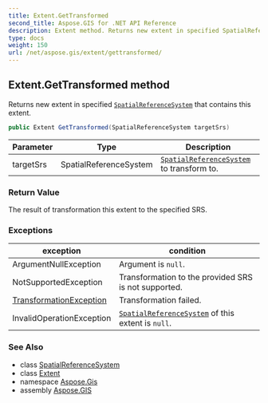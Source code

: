 ```yaml
---
title: Extent.GetTransformed
second_title: Aspose.GIS for .NET API Reference
description: Extent method. Returns new extent in specified SpatialReferenceSystem that contains this extent.
type: docs
weight: 150
url: /net/aspose.gis/extent/gettransformed/
---
```

## Extent.GetTransformed method

Returns new extent in specified [`SpatialReferenceSystem`](../../../aspose.gis.spatialreferencing/spatialreferencesystem/) that contains this extent.

```csharp
public Extent GetTransformed(SpatialReferenceSystem targetSrs)
```

| Parameter | Type | Description |
| --- | --- | --- |
| targetSrs | SpatialReferenceSystem | [`SpatialReferenceSystem`](../../../aspose.gis.spatialreferencing/spatialreferencesystem/) to transform to. |

### Return Value

The result of transformation this extent to the specified SRS.

### Exceptions

| exception | condition |
| --- | --- |
| ArgumentNullException | Argument is `null`. |
| NotSupportedException | Transformation to the provided SRS is not supported. |
| [TransformationException](../../../aspose.gis.spatialreferencing/transformationexception/) | Transformation failed. |
| InvalidOperationException | [`SpatialReferenceSystem`](../spatialreferencesystem/) of this extent is `null`. |

### See Also

* class [SpatialReferenceSystem](../../../aspose.gis.spatialreferencing/spatialreferencesystem/)
* class [Extent](../)
* namespace [Aspose.Gis](../../extent/)
* assembly [Aspose.GIS](../../../)


